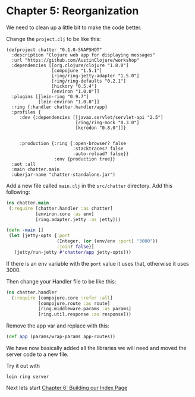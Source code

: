 # Chapter 5: Reorganization

We need to clean up a little bit to make the code better.

Change the `project.clj` to be like this:

```
(defproject chatter "0.1.0-SNAPSHOT"  
  :description "Clojure web app for displaying messages"  
  :url "https://github.com/AustinClojure/workshop"
  :dependencies [[org.clojure/clojure "1.8.0"]
                 [compojure "1.5.1"]                 
                 [ring/ring-jetty-adapter "1.5.0"]                 
                 [ring/ring-defaults "0.2.1"]
                 [hickory "0.5.4"]                 
                 [environ "1.0.0"]]
  :plugins [[lein-ring "0.9.7"]            
            [lein-environ "1.0.0"]]
  :ring {:handler chatter.handler/app}
  :profiles {
     :dev {:dependencies [[javax.servlet/servlet-api "2.5"]                               
                          [ring/ring-mock "0.3.0"]
                          [kerodon "0.8.0"]]}

                             
     :production {:ring {:open-browser? false
                         :stacktraces? false
                         :auto-reload? false}}
                  :env {production true}}
  :aot :all  
  :main chatter.main  
  :uberjar-name "chatter-standalone.jar")
```



Add a new file called `main.clj` in the `src/chatter` directory. Add this following: 

```clojure
(ns chatter.main  
 (:require [chatter.handler :as chatter]            
           [environ.core :as env]      
           [ring.adapter.jetty :as jetty]))

(defn -main []
 (let [jetty-opts {:port
                   (Integer. (or (env/env :port) "3000"))
                   :join? false}]
   (jetty/run-jetty #'chatter/app jetty-opts)))
```

If there is an env variable with the `port` value it uses that, otherwise it uses 3000. 


Then change your Handler file to be like this: 

```clojure
(ns chatter.handler
  (:require [compojure.core :refer :all]
            [compojure.route :as route]
            [ring.middleware.params :as params]
            [ring.util.response :as response]))
```

Remove the app var and replace with this:

```clojure
(def app (params/wrap-params app-routes))
```

We have now basically added all the libraries we will need and moved the server code to a new file.

Try it out with 

```lein 
lein ring server
```

Next lets start [Chapter 6: Building our Index Page](/Pages/6-build-page.md)

